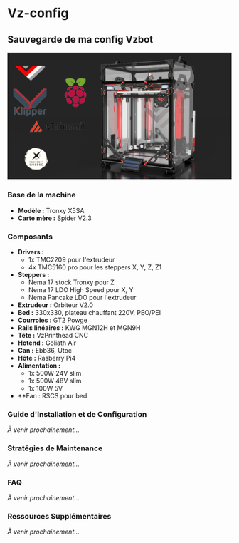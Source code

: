 # Vz-config
## Sauvegarde de ma config Vzbot

![image](/bandeau.png)

### Base de la machine
- **Modèle :** Tronxy X5SA
- **Carte mère :** Spider V2.3

### Composants
- **Drivers :** 
  - 1x TMC2209 pour l'extrudeur
  - 4x TMC5160 pro pour les steppers X, Y, Z, Z1
- **Steppers :** 
  - Nema 17 stock Tronxy pour Z
  - Nema 17 LDO High Speed pour X, Y
  - Nema Pancake LDO pour l'extrudeur
- **Extrudeur :** Orbiteur V2.0
- **Bed :** 330x330, plateau chauffant 220V, PEO/PEI
- **Courroies :** GT2 Powge
- **Rails linéaires :** KWG MGN12H et MGN9H
- **Tête :** VzPrinthead CNC
- **Hotend :** Goliath Air
- **Can :** Ebb36, Utoc
- **Hôte :** Rasberry Pi4
- **Alimentation :** 
  - 1x 500W 24V slim
  - 1x 500W 48V slim
  - 1x 100W 5V
- **Fan : RSCS pour bed
### Guide d'Installation et de Configuration
*À venir prochainement...*

### Stratégies de Maintenance
*À venir prochainement...*

### FAQ
*À venir prochainement...*

### Ressources Supplémentaires
*À venir prochainement...*
